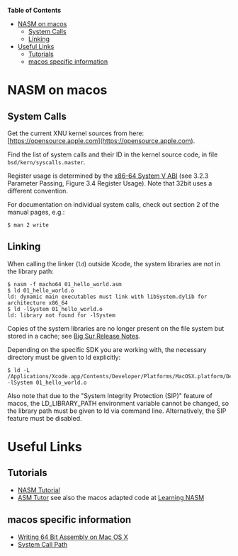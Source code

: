 **Table of Contents**

- [NASM on macos](#nasm-on-macos)
  - [System Calls](#system-calls)
  - [Linking](#linking)
- [Useful Links](#useful-links)
  - [Tutorials](#tutorials)
  - [macos specific information](#macos-specific-information)


# NASM on macos


## System Calls

Get the current XNU kernel sources from here: [https://opensource.apple.com](https://opensource.apple.com).

Find the list of system calls and their ID in the kernel source code, in file `bsd/kern/syscalls.master`.

Register usage is determined by the [x86-64 System V ABI](https://gitlab.com/x86-psABIs/x86-64-ABI) (see 3.2.3 Parameter Passing, Figure 3.4 Register Usage). Note that 32bit uses a different convention.

For documentation on individual system calls, check out section 2 of the manual pages, e.g.:

```
$ man 2 write
```


## Linking

When calling the linker (`ld`) outside Xcode, the system libraries are not in the library path:
  
```
$ nasm -f macho64 01_hello_world.asm
$ ld 01_hello_world.o
ld: dynamic main executables must link with libSystem.dylib for architecture x86_64
$ ld -lSystem 01_hello_world.o
ld: library not found for -lSystem
```

Copies of the system libraries are no longer present on the file system but stored in a cache; see [Big Sur Release Notes](https://developer.apple.com/documentation/macos-release-notes/macos-big-sur-11_0_1-release-notes).

Depending on the specific SDK you are working with, the necessary directory must be given to ld explicitly:

```
$ ld -L /Applications/Xcode.app/Contents/Developer/Platforms/MacOSX.platform/Developer/SDKs/MacOSX.sdk/usr/lib -lSystem 01_hello_world.o
```

Also note that due to the "System Integrity Protection (SIP)" feature of macos, the LD_LIBRARY_PATH environment variable cannot be changed, so the library path must be given to ld via command line. Alternatively, the SIP feature must be disabled.


# Useful Links

## Tutorials

* [NASM Tutorial](https://cs.lmu.edu/~ray/notes/nasmtutorial)
* [ASM Tutor](https://asmtutor.com)
  see also the macos adapted code at [Learning NASM](https://github.com/lordbaduk/learning-nasm)

## macos specific information

* [Writing 64 Bit Assembly on Mac OS X](http://www.idryman.org/blog/2014/12/02/writing-64-bit-assembly-on-mac-os-x)
* [System Call  Path](https://gist.github.com/yrp604/23e86dce9ca12bf514ef)
